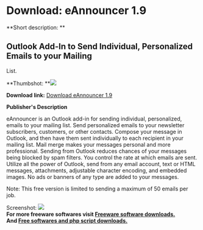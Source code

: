 # Download: eAnnouncer 1.9

**Short description: **

## Outlook Add-In to Send Individual, Personalized Emails to your Mailing
List.

  
**Thumbshot: **![](http://www.freewarefiles.com/screenshot/eAnnouncer_md.gif)   
  
**Download link:** [Download eAnnouncer 1.9](http://freesoftwares.boysofts.com/EAnnouncer_program_11955.html)  
  

**Publisher's Description**  
  

eAnnouncer is an Outlook add-in for sending individual, personalized, emails
to your mailing list. Send personalized emails to your newsletter subscribers,
customers, or other contacts. Compose your message in Outlook, and then have
them sent individually to each recipient in your mailing list. Mail merge
makes your messages personal and more professional. Sending from Outlook
reduces chances of your messages being blocked by spam filters. You control
the rate at which emails are sent. Utilize all the power of Outlook, send from
any email account, text or HTML messages, attachments, adjustable character
encoding, and embedded images. No ads or banners of any type are added to your
messages.

Note: This free version is limited to sending a maximum of 50 emails per job.

  
  
Screenshot: ![](http://www.freewarefiles.com/screenshot/eAnnouncer.gif)  
**For more freeware softwares visit [Freeware software downloads.](http://freesoftwares.boysofts.com/)**   
**And [Free softwares and php script downloads.](http://www.boysofts.com/)**

